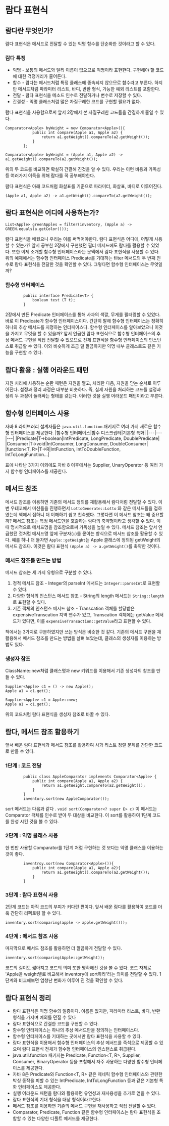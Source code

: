 # 람다 표현식

## 람다란 무엇인가?
람다 표현식은 메서드로 전달할 수 있는 익명 함수를 단순화한 것이라고 할 수 있다.
### 람다 특징
- 익명 - 보통의 메서드와 달리 이름이 없으므로 익명이라 표현한다. 구현해야 할 코드에 대한 걱정거리가 줄어든다.
- 함수 - 람다는 메서드처럼 특정 클래스에 종속되지 않으므로 함수라고 부른다. 하지만 메서드처럼 파라미터 리스트, 바디, 반환 형식, 가능한 예외 리스트를 포함한다.
- 전달 - 람다 표현식을 메소드 인수로 전달하거나 변수로 저장할 수 있다.
- 간결성 - 익명 클래스처럼 많은 자질구레한 코드를 구현할 필요가 없다.

람다 표현식을 사용함으로써 앞서 2장에서 본 자질구레한 코드들을 간결하게 줄일 수 있다.

```
Comparator<Apple> byWeight = new Comparator<Apple>(){
            public int compare(Apple a1, Apple a2) {
                return a1.getWeight().compareTo(a2.getWeight());
            }
        };
```
```
Comparator<Apple> byWeight = (Apple a1, Apple a2) -> a1.getWeight().compareTo(a2.getWeight());
```
위의 두 코드를 비교하면 확실히 간결해 진것을 알 수 있다. 우리는 이런 비용과 가독성 등 여러가지 이득을 위해 람다를 꼭 공부해야한다.

람다 표현식은 아래 코드처럼 화살표를 기준으로 파라미터, 화살표, 바디로 이루어진다.
```
(Apple a1, Apple a2) -> a1.getWeight().compareTo(a2.getWeight());
```

## 람다 표현식은 어디에 사용하는가?
```
List<Apple> greenApples = filter(inventory, (Apple a) -> GREEN.equals(a.getColor()));
```
람다 표현식을 배웠으니 우리는 이를 써먹어야한다. 람다 표현식은 어디에, 어떻게 사용할 수 있는가? 앞서 공부한 2장에서 구현했던 필터 메서드에도 람다를 활용할 수 있었다. 또한 이제 소개할 함수형 인터페이스라는 문맥에서 람다 표현식을 사용할 수 있다.  위의 예제에서는 함수형 인터페이스 Predicate<T>를 기대하는 filter 메서드의 두 번째 인수로 람다 표현식을 전달한 것을 확인할 수 있다. 그렇다면 함수형 인터페이스는 무엇일까?

### 함수형 인터페이스
```
        public interface Predicate<T> {
            boolean test (T t);
        }
```
2장에서 만든 Predicate<T> 인터페이스를 통해 사과의 색깔, 무게를 필터링할 수 있었다. 바로 이 Predicate<T>가 함수형 인터페이스이다. 간단히 말해 함수형 인터페이스는 정확히 하나의 추상 메서드를 지정하는 인터페이스다.
함수형 인터페이스를 알아보았으니 이것을 가지고 무엇을 할 수 있을까? 앞서 언급한 람다 표현식으로 함수형 인터페이스의 추상 메서드 구현을 직접 전달할 수 있으므로 전체 표현식을 함수형 인터페이스의 인스턴스로 취급할 수 있다. 이와 비슷하게 조금 덜 깔끔하지만 익명 내부 클래스로도 같은 기능을 구현할 수 있다.

## 람다 활용 : 실행 어라운드 패턴
자원 처리에 사용하는 순환 패턴은 자원을 열고, 처리한 다음, 자원을 닫는 순서로 이루어진다. 설정과 정리 과정은 대부분 비슷하다. 즉, 실제 자원을 처리하는 코드를 설정과 정리 두 과정이 둘러싸는 형태를 갖는다. 이러한 것을 실행 어라운드 패턴이라고 부른다.

## 함수형 인터페이스 사용
자바 8 라이브러리 설계자들은 `java.util.function` 패키지로 여러 가지 새로운 함수형 인터페이스를 제공한다.
|함수형 인터페이스|함수 디스크립터|기본형 특화|
|---|---|---|
|Predicate<T>|T->boolean|IntPredicate, LongPredicate, DoublePredicate|
|Consumer<T>|T->void|IntConsumer, LongConsumer, DoubleConsumer|
|function<T, R>|T->R|IntFunction<R>, IntToDoubleFunction, IntToLongFunction...|

표에 나타난 3가지 이외에도 자바 8 이후에서는 Supplier<T>, UnaryOperator<T> 등 여러 가지 함수형 인터페이스를 제공한다.

## 메서드 참조
메서드 참조를 이용하면 기존의 메서드 정의를 재활용해서 람다처럼 전달할 수 있다. 이번 우테코에서 미션들을 진행하면서 `LottoGenerate::Lotto` 와 같은 메서드들을 접하였는데 책에서 접하니 더 이해하기 쉽고 친숙했다.
그렇다면 이 메서드 참조는 왜 중요할까? 메서드 참조는 특정 메서드만을 호출하는 람다의 축약형이라고 생각할 수 있다. 이때 명시적으로 메서드명을 참조함으로써 가독성을 높일 수 있다. 메서드 참조는 앞서 언급했던 것처럼 메서드명 앞에 구분자(::)를 뭍이는 방식으로 메서드 참조를 활용할 수 있다. 예를 하나 더 들자면 `Apple::getWeight`는 Apple 클래스에 정의된 getWeight의 메서드 참조다. 이것은 람다 표현식 `(Apple a) -> a.getWeight()`를 축약한 것이다.

### 메서드 참조를 만드는 방법
메서드 참조는 세 가지 유형으로 구분할 수 있다.
1. 정적 메서드 참조 - Integer의 parseInt 메서드는 `Integer::parseInt`로 표현할 수 있다.
2. 다양한 형식의 인스턴스 메서드 참조 - String의 length 메서드는 `String::length`로 표현할 수 있다.
3. 기존 객체의 인스턴스 메서드 참조 - Transcation 객체를 할당받은 expensiveTranscation 지역 변수가 있고, Transcation 객체에는 getValue 메서드가 있다면, 이를 `expensiveTransaction::getValue`라고 표현할 수 있다.

책에서는 3가지로 구분하였지만 쓰는 방식은 비슷한 것 같다.
기존의 메서드 구현을 재활용해서 메서드 참조를 만드는 방법을 살펴 보았는데, 클래스의 생성자를 이용하는 방법도 있다.

### 생성자 참조
ClassName::new처럼 클래스명과 new 키워드를 이용해서 기존 생성자의 참조를 만들 수 있다.
```
Supplier<Apple> c1 = () -> new Apple();
Apple a1 = c1.get();
```
```
Supplier<Apple> c1 = Apple::new;
Apple a1 = c1.get();
```
위의 코드처럼 람다 표현식을 생성자 참조로 바꿀 수 있다.

## 람다, 메서드 참조 활용하기
앞서 배운 람다 표현식과 메서드 참조를 활용하여 사과 리스트 정렬 문제를 간단한 코드로 만들 수 있다.

### 1단계 : 코드 전달
```
        public class AppleComparator implements Comparator<Apple> {
            public int compare(Apple a1, Apple a2) {
                return a1.getWeight.compareTo(a2.getWeight());
            }
        }
        inventory.sort(new AppleComparator());
```
sort 메서드는 다음과 같다 . 
`void sort(Comparator<? super E> c)`
이 메서드는 Comparator 객체를 인수로 받아 두 대상을 비교한다. 이 sort를 활용하여 1단계 코드를 완성 시킨 것을 볼 수 있다.

### 2단계 : 익명 클래스 사용
한 번만 사용할 Comparator를 1단계 처럼 구현하는 것 보다는 익명 클래스를 이용하는 것이 좋다.
```
        inventroy.sort(new Comparator<Apple>()){
            public int compare(Apple a1, Apple a2){
                return a1.getWeight().compareTo(a2.getWeight());
            }
        }
```

### 3단계 : 람다 표현식 사용
2단계 코드는 아직 코드의 부피가 커다란 편이다. 앞서 배운 람다를 활용하여 코드를 더욱 간단히 리펙토링 할 수 있다.
```
inventory.sort(comparing(apple -> apple.getWeight()));
```

### 4단계 : 메서드 참조 사용
마지막으로 메서드 참조를 활용하면 더 깔끔하게 전달할 수 있다.
```
inventory.sort(comparing(Apple::getWeight));
```
코드의 길이도 짧아지고 코드의 의미 또한 명확해진 것을 볼 수 있다. 코드 자체로 'Apple을 weight별로 비교해서 inventory에 sort하라'라는 의미를 전달할 수 있다. 1단계와 비교해보면 엄청난 변화가 이루어 진 것을 확인할 수 있다.

## 람다 표현식 정리
- 람다 표현식은 익명 함수의 일종이다. 이름은 없지만, 파라미터 리스트, 바디, 반환 형식을 가지며 예외를 던질 수 있다
- 람다 표현식으로 간결한 코드를 구현할 수 있다.
- 함수형 인터페이스는 하나의 추상 메서드만을 정의하는 인터페이스다.
- 함수형 인터페이스를 기대하는 곳에서만 람다 표현식을 사용할 수 있다.
- 람다 표현식을 이용해서 함수형 인터페이스의 추상 메서드를 즉석으로 제공할 수 있으며 람다 표현식 전체가 함수형 인터페이스의 인스턴스로 취급된다.
- java.util.function 패키지는 Predicate<T>, Function<T, R>, Supplier<T>, Consumer<T>, BinaryOperator<T> 등을 포함해서 자주 사용하는 다양한 함수형 인터페이스를 제공한다.
- 자바 8은 Predicate<T>와 Function<T, R> 같은 제네릭 함수형 인터페이스와 관련한 박싱 동작을 피할 수 있는 IntPredicate, IntToLongFunction 등과 같은 기본형 특화 인터페이스도 제공한다.
- 실행 어라운드 패턴을 람다와 활용하면 유연성과 재사용성을 추가로 얻을 수 있다.
- 람다 표현식의 기대 형식을 대상 형식이라고한다.
- 메서드 참조를 이용하면 기존의 메서드 구현을 재사용하고 직접 전달할 수 있다.
- Comparator, Predicate, Function 같은 함수형 인터페이스는 람다 표현식을 조합할 수 있는 다양한 디폴트 메서드를 제공한다.